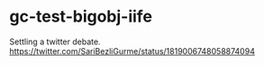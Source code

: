 # gc-test-bigobj-iife
Settling a twitter debate. https://twitter.com/SariBezliGurme/status/1819006748058874094

